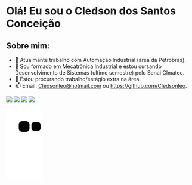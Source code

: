 # Olá! Eu sou o Cledson dos Santos Conceição

## Sobre mim:

- 🔭 Atualmante trabalho com Automação Industrial (área da Petrobras).
- 🌱 Sou formado em Mecatrônica Industrial e estou cursando Desenvolvimento de Sistemas (ultimo semestre) pelo Senai CImatec.
- 🤔 Estou procurando trabalho/estágio extra na área.
- 📫 Email: Cledsonleo@hotmail.com ou https://github.com/Cledsonleo.

<div> 
  <a href="https://instagram.com/cledsonleo23" target="_blank"><img src="https://img.shields.io/badge/-Instagram-%23E4405F?style=for-the-badge&logo=instagram&logoColor=white" target="_blank"></a>
 	<a href="https://www.twitch.tv/cledosnleo23" target="_blank"><img src="https://img.shields.io/badge/Twitch-9146FF?style=for-the-badge&logo=twitch&logoColor=white" target="_blank"></a>
   <a href = "mailto:cledosnleo@hotmail.com"><img src="https://img.shields.io/badge/-Gmail-%23333?style=for-the-badge&logo=gmail&logoColor=white" target="_blank"></a>
  <a href="https://www.linkedin.com/in/cledsonleo" target="_blank"><img src="https://img.shields.io/badge/-LinkedIn-%230077B5?style=for-the-badge&logo=linkedin&logoColor=white" target="_blank"></a> 

  ![Snake animation](https://github.com/rafaballerini/rafaballerini/blob/output/github-contribution-grid-snake.svg)
 
</div>
